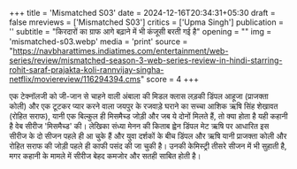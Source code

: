 +++
title = 'Mismatched S03'
date = 2024-12-16T20:34:31+05:30
draft = false
mreviews = ['Mismatched S03']
critics = ['Upma Singh']
publication = ''
subtitle = "किरदारों का ग्राफ आगे बढ़ाने में भी कंजूसी बरती गई है"
opening = ""
img = 'mismatched-s03.webp'
media = 'print'
source = "https://navbharattimes.indiatimes.com/entertainment/web-series/review/mismatched-season-3-web-series-review-in-hindi-starring-rohit-saraf-prajakta-koli-rannvijay-singha-netflix/moviereview/116294394.cms"
score = 4
+++

एक टेक्नॉलजी को जी-जान से चाहने वाली अंबाला की मिडल क्लास लड़की डिंपल आहूजा (प्राजक्ता कोली) और एक टूटकर प्यार करने वाला जयपुर के रजवाड़े घराने का सच्चा आशिक ऋषि सिंह शेखावत (रोहित सराफ), यानी एक बिल्कुल ही मिसमैच्ड जोड़ी और जब ये दोनों मिलते हैं, तो क्या होता है यही कहानी है वेब सीरीज 'मिसमैच्ड' की। लेखिका संध्या मेनन की किताब ह्वेन डिंपल मेट ऋषि पर आधारित इस सीरीज के दो सीजन पहले ही आ चुके हैं और युवा दर्शकों के बीच डिंपल और ऋषि यानी प्राजक्ता कोली और रोहित सराफ की जोड़ी पहले ही काफी पसंद की जा चुकी है। उनकी केमिस्ट्री तीसरे सीजन में भी सुहाती है, मगर कहानी के मामले में सीरीज बेहद कमजोर और सतही साबित होती है।
